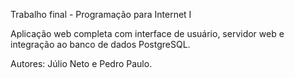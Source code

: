 Trabalho final - Programação para Internet I

Aplicação web completa com interface de usuário, servidor web e integração ao banco de dados PostgreSQL.

Autores: Júlio Neto e Pedro Paulo.